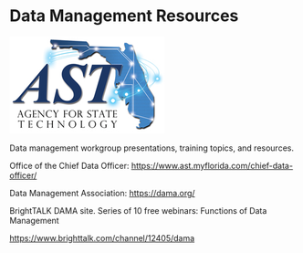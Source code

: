 # Data Management Resources

![AST Logo](./images/AST-logo-small.jpg)

Data management workgroup presentations, training topics, and resources.

Office of the Chief Data Officer:  https://www.ast.myflorida.com/chief-data-officer/

Data Management Association:  https://dama.org/

BrightTALK DAMA site.  Series of 10 free webinars: Functions of Data Management

https://www.brighttalk.com/channel/12405/dama

